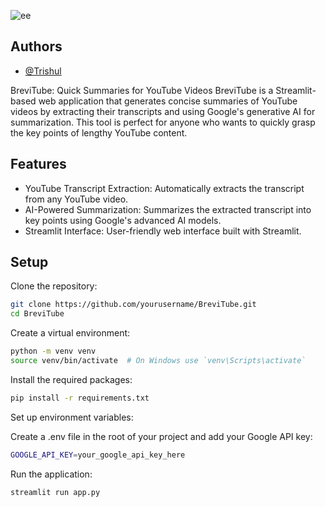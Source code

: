![ee](https://github.com/user-attachments/assets/9cfa02ec-f9a8-4f08-b5f5-50d0030cc530)

## Authors

- [@Trishul](https://www.github.com/trishcho)

BreviTube: Quick Summaries for YouTube Videos
BreviTube is a Streamlit-based web application that generates concise summaries of YouTube videos by extracting their transcripts and using Google's generative AI for summarization. This tool is perfect for anyone who wants to quickly grasp the key points of lengthy YouTube content.


## Features

- YouTube Transcript Extraction: Automatically extracts the transcript from any YouTube video.
- AI-Powered Summarization: Summarizes the extracted transcript into key points using Google's advanced AI models.
- Streamlit Interface: User-friendly web interface built with Streamlit.

## Setup

Clone the repository:

```bash
git clone https://github.com/yourusername/BreviTube.git
cd BreviTube
```

Create a virtual environment:
```bash
python -m venv venv
source venv/bin/activate  # On Windows use `venv\Scripts\activate`

```

Install the required packages:

```bash
pip install -r requirements.txt

```

Set up environment variables:

Create a .env file in the root of your project and add your Google API key:

```bash
GOOGLE_API_KEY=your_google_api_key_here


```

Run the application:
```bash
streamlit run app.py


```
